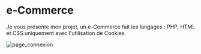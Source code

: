 # e-Commerce
Je vous présente mon projet, un e-Commerce fait les langages : PHP, HTML et CSS uniquement avec l'utilisation de Cookies.

![page_connexion](https://user-images.githubusercontent.com/73890015/115873351-1d85bc80-a443-11eb-9587-b222fbe164d8.png)
